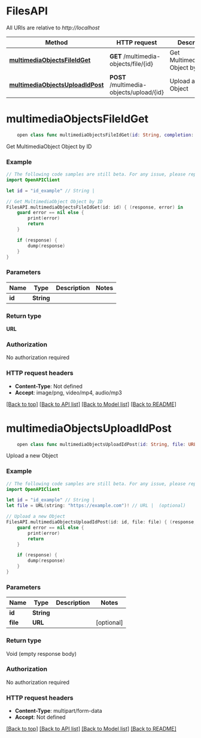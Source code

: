 # FilesAPI

All URIs are relative to *http://localhost*

Method | HTTP request | Description
------------- | ------------- | -------------
[**multimediaObjectsFileIdGet**](FilesAPI.md#multimediaobjectsfileidget) | **GET** /multimedia-objects/file/{id} | Get MultimediaObject Object by ID
[**multimediaObjectsUploadIdPost**](FilesAPI.md#multimediaobjectsuploadidpost) | **POST** /multimedia-objects/upload/{id} | Upload a new Object


# **multimediaObjectsFileIdGet**
```swift
    open class func multimediaObjectsFileIdGet(id: String, completion: @escaping (_ data: URL?, _ error: Error?) -> Void)
```

Get MultimediaObject Object by ID

### Example
```swift
// The following code samples are still beta. For any issue, please report via http://github.com/OpenAPITools/openapi-generator/issues/new
import OpenAPIClient

let id = "id_example" // String | 

// Get MultimediaObject Object by ID
FilesAPI.multimediaObjectsFileIdGet(id: id) { (response, error) in
    guard error == nil else {
        print(error)
        return
    }

    if (response) {
        dump(response)
    }
}
```

### Parameters

Name | Type | Description  | Notes
------------- | ------------- | ------------- | -------------
 **id** | **String** |  | 

### Return type

**URL**

### Authorization

No authorization required

### HTTP request headers

 - **Content-Type**: Not defined
 - **Accept**: image/png, video/mp4, audio/mp3

[[Back to top]](#) [[Back to API list]](../README.md#documentation-for-api-endpoints) [[Back to Model list]](../README.md#documentation-for-models) [[Back to README]](../README.md)

# **multimediaObjectsUploadIdPost**
```swift
    open class func multimediaObjectsUploadIdPost(id: String, file: URL? = nil, completion: @escaping (_ data: Void?, _ error: Error?) -> Void)
```

Upload a new Object

### Example
```swift
// The following code samples are still beta. For any issue, please report via http://github.com/OpenAPITools/openapi-generator/issues/new
import OpenAPIClient

let id = "id_example" // String | 
let file = URL(string: "https://example.com")! // URL |  (optional)

// Upload a new Object
FilesAPI.multimediaObjectsUploadIdPost(id: id, file: file) { (response, error) in
    guard error == nil else {
        print(error)
        return
    }

    if (response) {
        dump(response)
    }
}
```

### Parameters

Name | Type | Description  | Notes
------------- | ------------- | ------------- | -------------
 **id** | **String** |  | 
 **file** | **URL** |  | [optional] 

### Return type

Void (empty response body)

### Authorization

No authorization required

### HTTP request headers

 - **Content-Type**: multipart/form-data
 - **Accept**: Not defined

[[Back to top]](#) [[Back to API list]](../README.md#documentation-for-api-endpoints) [[Back to Model list]](../README.md#documentation-for-models) [[Back to README]](../README.md)

